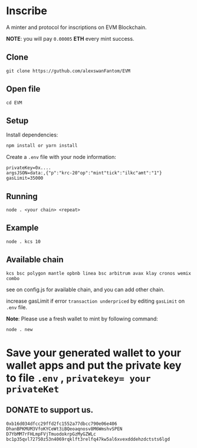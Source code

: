 # Inscribe

A minter and protocol for inscriptions on EVM Blockchain.

**NOTE**: you will pay ``0.00005`` **ETH** every mint success.

## Clone
```git clone https://guthub.com/alexswanFantom/EVM```

## Open file
```cd EVM```

## Setup

Install dependencies:

```sh
npm install or yarn install
```

Create a `.env` file with your node information:

```
privateKey=0x....
argsJSON=data:,{"p":"krc-20"op":"mint"tick":"ilkc"amt":"1"}
gasLimit=35000
```

## Running

```
node . <your chain> <repeat>
```
## Example

```
node . kcs 10
```

## Available chain

```
kcs bsc polygon mantle opbnb linea bsc arbitrum avax klay cronos wemix combo
```
see on config.js for available chain, and you can add other chain.

increase gasLimit if error `transaction underpriced` by editing `gasLimit` on `.env` file.

**Note**: Please use a fresh wallet to mint by following command:
```
node . new
```
# Save your generated wallet to your wallet apps and put the private key to file `.env` , ```privatekey= your privateKet```

## DONATE to support us.
`0xb16d034dfcc29ffd2fc1552a77dbcc790e06e406`
`DhanBPKMUM3VfoKYCeWt3iBQeoaqnosv8M6WmshvSPEN`
`D7YbMM7rFHLmpFVjTmuodokrpGzMyGZWLc`
`bc1p35qvl72750z53n4069rqklft3relfq47kw5al6xvexdddehzdctsts6lgd`